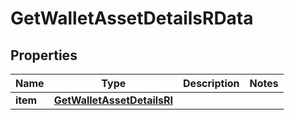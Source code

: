 

# GetWalletAssetDetailsRData


## Properties

Name | Type | Description | Notes
------------ | ------------- | ------------- | -------------
**item** | [**GetWalletAssetDetailsRI**](GetWalletAssetDetailsRI.md) |  | 



